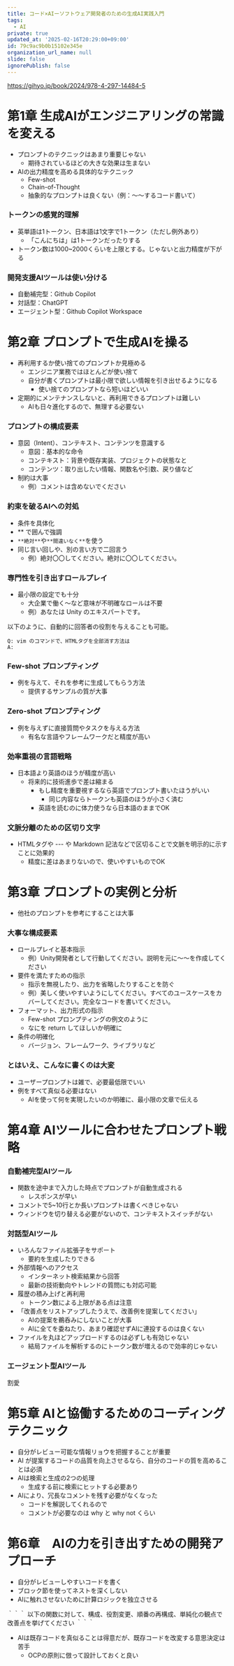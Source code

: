 ```yaml
---
title: コード×AIーソフトウェア開発者のための生成AI実践入門
tags:
  - AI
private: true
updated_at: '2025-02-16T20:29:00+09:00'
id: 79c9ac9b0b15102e345e
organization_url_name: null
slide: false
ignorePublish: false
---
```

https://gihyo.jp/book/2024/978-4-297-14484-5

# 第1章 生成AIがエンジニアリングの常識を変える

- プロンプトのテクニックはあまり重要じゃない
  - 期待されているほどの大きな効果は生まない
- AIの出力精度を高める具体的なテクニック
  - Few-shot
  - Chain-of-Thought
  - 抽象的なプロンプトは良くない（例：～～するコード書いて）

### トークンの感覚的理解

- 英単語は1トークン、日本語は1文字で1トークン（ただし例外あり）
  - 「こんにちは」は1トークンだったりする
- トークン数は1000~2000くらいを上限とする。じゃないと出力精度が下がる

### 開発支援AIツールは使い分ける

- 自動補完型：Github Copilot
- 対話型：ChatGPT
- エージェント型：Github Copilot Workspace

# 第2章 プロンプトで生成AIを操る

- 再利用するか使い捨てのプロンプトか見極める
    - エンジニア業務ではほとんどが使い捨て
    - 自分が書くプロンプトは最小限で欲しい情報を引き出せるようになる
        - 使い捨てのプロンプトなら短いほどいい
- 定期的にメンテナンスしないと、再利用できるプロンプトは難しい
    - AIも日々進化するので、無理する必要ない

### プロンプトの構成要素

- 意図（Intent）、コンテキスト、コンテンツを意識する
    - 意図：基本的な命令
    - コンテキスト：背景や既存実装、プロジェクトの状態なと
    - コンテンツ：取り出したい情報、関数名や引数、戻り値など
- 制約は大事
    - 例）コメントは含めないでください

### 約束を破るAIへの対処

- 条件を具体化
- ** で囲んで強調
- `**絶対**`や`**間違いなく**`を使う
- 同じ言い回しや、別の言い方で二回言う
    - 例）絶対〇〇してください。絶対に〇〇してください。

### 専門性を引き出すロールプレイ

- 最小限の設定でも十分
    - 大企業で働く～など意味が不明確なロールは不要
    - 例）あなたは Unity のエキスパートです。

以下のように、自動的に回答者の役割を与えることも可能。

```
Q: vim のコマンドで、HTMLタグを全部消す方法は
A: 
```

### Few-shot プロンプティング

- 例を与えて、それを参考に生成してもらう方法
    - 提供するサンプルの質が大事

### Zero-shot プロンプティング


- 例を与えずに直接質問やタスクを与える方法
    - 有名な言語やフレームワークだと精度が高い

### 効率重視の言語戦略

- 日本語より英語のほうが精度が高い
    - 将来的に技術進歩で差は縮まる
        - もし精度を重要視するなら英語でプロンプト書いたほうがいい
            - 同じ内容ならトークンも英語のほうが小さく済む
        - 英語を読むのに体力使うなら日本語のままでOK

### 文脈分離のための区切り文字

- HTMLタグや --- や Markdown 記法などで区切ることで文脈を明示的に示すことに効果的
    - 精度に差はあまりないので、使いやすいものでOK

# 第3章 プロンプトの実例と分析

- 他社のプロンプトを参考にすることは大事

### 大事な構成要素

- ロールプレイと基本指示
    - 例）Unity開発者として行動してください。説明を元に～～を作成してください
- 要件を満たすための指示
    - 指示を無視したり、出力を省略したりすることを防ぐ
    - 例）美しく使いやすいようにしてください。すべてのユースケースをカバーしてください。完全なコードを書いてください。
- フォーマット、出力形式の指示
    - Few-shot プロンプティングの例文のように
    - なにを return してほしいか明確に
- 条件の明確化
    - バージョン、フレームワーク、ライブラリなど

### とはいえ、こんなに書くのは大変

- ユーザープロンプトは雑で、必要最低限でいい
- 例をすべて真似る必要はない
    - AIを使って何を実現したいのか明確に、最小限の文章で伝える

# 第4章 AIツールに合わせたプロンプト戦略

### 自動補完型AIツール

- 関数を途中まで入力した時点でプロンプトが自動生成される
    - レスポンスが早い
- コメントで5~10行とか長いプロンプトは書くべきじゃない
- ウィンドウを切り替える必要がないので、コンテキストスイッチがない

### 対話型AIツール

- いろんなファイル拡張子をサポート
    - 要約を生成したりできる
- 外部情報へのアクセス
    - インターネット検索結果から回答
    - 最新の技術動向やトレンドの質問にも対応可能
- 履歴の積み上げと再利用
    - トークン数による上限がある点は注意
- 「改善点をリストアップしたうえで、改善例を提案してください」
    - AIの提案を鵜呑みにしないことが大事
    - AIに全てを委ねたり、あまり確認せずAIに連投するのは良くない
- ファイルを丸ほどアップロードするのは必ずしも有効じゃない
    - 結局ファイルを解析するのにトークン数が増えるので効率的じゃない

### エージェント型AIツール

割愛

# 第5章 AIと協働するためのコーディングテクニック

- 自分がレビュー可能な情報リョウを把握することが重要
- AI が提案するコードの品質を向上させるなら、自分のコードの質を高めることは必須
- AIは検索と生成の2つの処理
  - 生成する前に検索にヒットする必要あり
- AIにより、冗長なコメントを残す必要がなくなった
  - コードを解説してくれるので
  - コメントが必要なのは why と why not くらい
 
# 第6章　AIの力を引き出すための開発アプローチ

- 自分がレビューしやすいコードを書く
- ブロック節を使ってネストを深くしない
- AIに触れさせないために計算ロジックを独立させる

｀｀｀
以下の関数に対して、構成、役割変更、順番の再構成、単純化の観点で改善点を挙げてください
｀｀｀

- AIは既存コードを真似ることは得意だが、既存コードを改変する意思決定は苦手
  - OCPの原則に倣って設計しておくと良い
